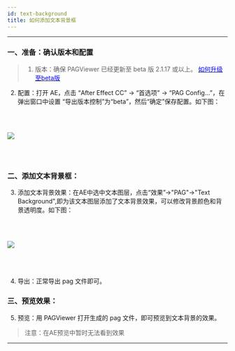 ```yaml
---
id: text-background
title: 如何添加文本背景框
---
```

---
### 一、准备：确认版本和配置 <br/>
>  1. 版本：确保 PAGViewer 已经更新至 beta 版 2.1.17 或以上。 [<font color=blue>如何升级至beta版</font>](/docs/beta.html) <br/>

2. 配置：打开 AE，点击 “After Effect CC” -> “首选项” -> “PAG Config...”，在弹出窗口中设置 “导出版本控制”为“beta”，然后“确定”保存配置。如下图：<br/>

<img 
  src='https://pagio-1251316161.cos.ap-nanjing.myqcloud.com/img/docs/export-beta.jpg' 
  style='margin: 32px 0 48px 0' 
/>
---

###  二、添加文本背景框：<br/>

3. 添加文本背景效果：在AE中选中文本图层，点击“效果”->"PAG"->"Text Background",即为该文本图层添加了文本背景效果，可以修改背景颜色和背景透明度。如下图：<br/>

<img 
  src='https://pagio-1251316161.cos.ap-nanjing.myqcloud.com/img/docs/text-background-1.jpg' 
  style='margin: 32px 0 48px 0' 
/>
---

4. 导出：正常导出 pag 文件即可。<br/>

### 三、预览效果：<br/>

5. 预览：用 PAGViewer 打开生成的 pag 文件，即可预览到文本背景的效果。
> 注意：在AE预览中暂时无法看到效果

---